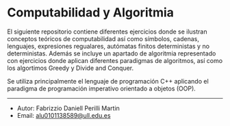 # Computabilidad y Algoritmia

El siguiente repositorio contiene diferentes ejercicios donde se ilustran conceptos teóricos de computabilidad así como símbolos, cadenas, lenguajes, expresiones regualares, autómatas finitos deterministas y no deterministas. Además se incluye un apartado de algoritmia representado con ejercicios donde aplican diferentes paradigmas de algoritmos, así como los algortimos Greedy y Divide and Conquer. 

Se utiliza principalmente el lenguaje de programación C++ aplicando el paradigma de programación imperativo orientado a objetos (OOP). 

---

- Autor: Fabrizzio Daniell Perilli Martin
- Email: alu0101138589@ull.edu.es
